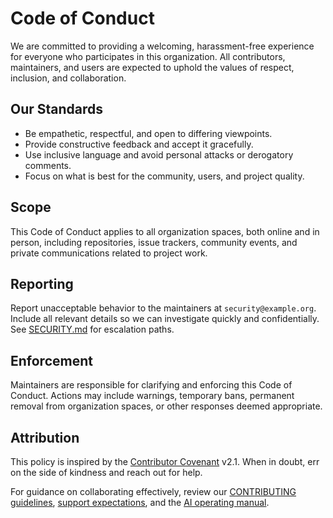 # Code of Conduct

We are committed to providing a welcoming, harassment-free experience for everyone who participates in this organization. All contributors, maintainers, and users are expected to uphold the values of respect, inclusion, and collaboration.

## Our Standards

- Be empathetic, respectful, and open to differing viewpoints.
- Provide constructive feedback and accept it gracefully.
- Use inclusive language and avoid personal attacks or derogatory comments.
- Focus on what is best for the community, users, and project quality.

## Scope

This Code of Conduct applies to all organization spaces, both online and in person, including repositories, issue trackers, community events, and private communications related to project work.

## Reporting

Report unacceptable behavior to the maintainers at `security@example.org`. Include all relevant details so we can investigate quickly and confidentially. See [SECURITY.md](SECURITY.md) for escalation paths.

## Enforcement

Maintainers are responsible for clarifying and enforcing this Code of Conduct. Actions may include warnings, temporary bans, permanent removal from organization spaces, or other responses deemed appropriate.

## Attribution

This policy is inspired by the [Contributor Covenant](https://www.contributor-covenant.org/) v2.1. When in doubt, err on the side of kindness and reach out for help.

For guidance on collaborating effectively, review our [CONTRIBUTING guidelines](CONTRIBUTING.md), [support expectations](SUPPORT.md), and the [AI operating manual](docs/ai/codex-operating-manual.md).
